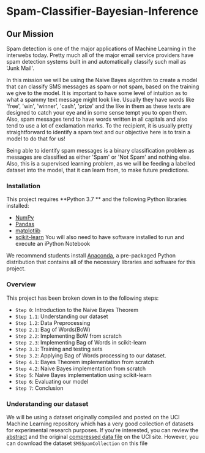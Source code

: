 # Spam-Classifier-Bayesian-Inference

## Our Mission ##

Spam detection is one of the major applications of Machine Learning in the interwebs today. Pretty much all of the major email service providers have spam detection systems built in and automatically classify such mail as 'Junk Mail'. 

In this mission we will be using the Naive Bayes algorithm to create a model that can classify SMS messages as spam or not spam, based on the training we give to the model. It is important to have some level of intuition as to what a spammy text message might look like. Usually they have words like 'free', 'win', 'winner', 'cash', 'prize' and the like in them as these texts are designed to catch your eye and in some sense tempt you to open them. Also, spam messages tend to have words written in all capitals and also tend to use a lot of exclamation marks. To the recipient, it is usually pretty straightforward to identify a spam text and our objective here is to train a model to do that for us!

Being able to identify spam messages is a binary classification problem as messages are classified as either 'Spam' or 'Not Spam' and nothing else. Also, this is a supervised learning problem, as we will be feeding a labelled dataset into the model, that it can learn from, to make future predictions. 

### Installation ###

This project requires **Python 3.7 ** and the following Python libraries installed:

- [NumPy](https://numpy.org/)
- [Pandas](https://pandas.pydata.org/)
- [matplotlib](https://matplotlib.org/)
- [scikit-learn](https://scikit-learn.org/)
You will also need to have software installed to run and execute an iPython Notebook

We recommend students install [Anaconda](https://docs.anaconda.com/), a pre-packaged Python distribution that contains all of the necessary libraries and software for this project.


### Overview ###

This project has been broken down in to the following steps: 

- `Step 0`: Introduction to the Naive Bayes Theorem
- `Step 1.1`: Understanding our dataset
- `Step 1.2`: Data Preprocessing
- `Step 2.1`: Bag of Words(BoW)
- `Step 2.2`: Implementing BoW from scratch
- `Step 2.3`: Implementing Bag of Words in scikit-learn
- `Step 3.1`: Training and testing sets
- `Step 3.2`: Applying Bag of Words processing to our dataset.
- `Step 4.1`: Bayes Theorem implementation from scratch
- `Step 4.2`: Naive Bayes implementation from scratch
- `Step 5`: Naive Bayes implementation using scikit-learn
- `Step 6`: Evaluating our model
- `Step 7`: Conclusion

### Understanding our dataset ### 

We will be using a dataset originally compiled and posted on the UCI Machine Learning repository which has a very good collection of datasets for experimental research purposes. If you're interested, you can review the [abstract](https://archive.ics.uci.edu/ml/datasets/SMS+Spam+Collection) and the original [compressed data file](https://archive.ics.uci.edu/ml/machine-learning-databases/00228/) on the UCI site. However, you can download the dataset `SMSSpamCollection` on this file
